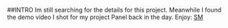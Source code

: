 ##INTRO
Im still searching for the details for this project. Meanwhile I found the demo video I shot for my project Panel back in the day. Enjoy: [SM](https://www.youtube.com/shorts/d6e34eea_nw)
